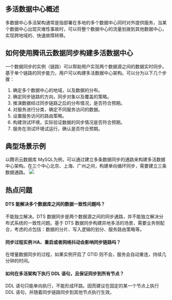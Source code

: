 ## 多活数据中心概述
多数据中心多活架构通常是指部署在多地的多个数据中心同时对外提供服务，当某个数据中心出现灾难性事故时，可以将整个数据中心的流量划拨到其他数据中心，实现跨地域的、快速故障转移。

## 如何使用腾讯云数据同步构建多活数据中心
一个数据同步的实例（链路）可以帮助用户实现两个数据源之间的数据实时同步。基于单个链路的同步能力，用户可以构建多活数据中心架构。可以分为以下几个步骤：
1. 确定多个数据中心的地域，以及数据的分布。
2. 确定同步链路的方向，同步对象以及覆盖的策略。
3. 推演数据经过同步链路之后的分布情况，是否符合预期。
4. 对服务进行分类，确定不同服务访问的数据。
5. 设置服务访问的路由策略。
6. 构建测试环境，实际验证数据的同步情况是否符合预期。
7. 服务在测试环境试运行，确认是否符合预期。

## 典型场景示例
以腾讯云数据库 MySQL为例，可以通过建立多条数据同步的通路来构建多活数据中心架构。在三个中心北京、上海、广州之间，构建单向循环同步，需要建立三条数据通路。
![](https://main.qcloudimg.com/raw/987dce8ded37cd85cf37f5a7bef165c2.png)

## 热点问题
#### DTS 能解决多个数据库之间的数据一致性问题吗？
不能独立解决。DTS 数据同步是两个数据源之间的同步通路，并不能独立解决分布式系统的一致性问题。基于 DTS 数据同步构建异地多活的场景，需要业务侧配合，考虑的点包括：数据的分片、写入逻辑的划分、服务路由策略等。

#### 同步过程实例 HA、重启或者网络抖动会影响同步链路吗？
在增量数据同步的过程，如果实例开启了 GTID 则不会，服务会自动重连，持续几分钟的时间。

#### 如何在多活架构下执行 DDL 语句，且保证同步到所有节点？
DDL 语句只能单向执行，不能形成环路。因而建议在固定的某一个节点上执行 DDL 语句，并随着同步链路同步到其他节点执行生效。

